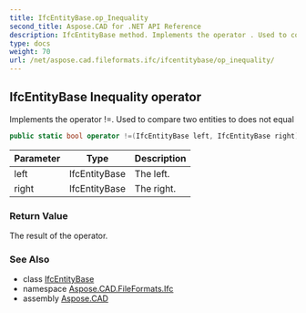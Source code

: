 ```yaml
---
title: IfcEntityBase.op_Inequality
second_title: Aspose.CAD for .NET API Reference
description: IfcEntityBase method. Implements the operator . Used to compare two entities to does not equal
type: docs
weight: 70
url: /net/aspose.cad.fileformats.ifc/ifcentitybase/op_inequality/
---
```

## IfcEntityBase Inequality operator

Implements the operator !=. Used to compare two entities to does not equal

```csharp
public static bool operator !=(IfcEntityBase left, IfcEntityBase right)
```

| Parameter | Type | Description |
| --- | --- | --- |
| left | IfcEntityBase | The left. |
| right | IfcEntityBase | The right. |

### Return Value

The result of the operator.

### See Also

* class [IfcEntityBase](../)
* namespace [Aspose.CAD.FileFormats.Ifc](../../../aspose.cad.fileformats.ifc/)
* assembly [Aspose.CAD](../../../)


